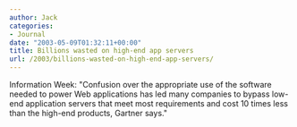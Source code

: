 ```yaml
---
author: Jack
categories:
- Journal
date: "2003-05-09T01:32:11+00:00"
title: Billions wasted on high-end app servers
url: /2003/billions-wasted-on-high-end-app-servers/
---
```


Information Week: "Confusion over the appropriate use of the software needed to power Web applications has led many companies to bypass low-end application servers that meet most requirements and cost 10 times less than the high-end products, Gartner says."